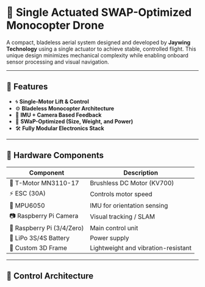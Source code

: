 # 🚁 Single Actuated SWAP-Optimized Monocopter Drone

A compact, bladeless aerial system designed and developed by **Jaywing Technology** using a single actuator to achieve stable, controlled flight. This unique design minimizes mechanical complexity while enabling onboard sensor processing and visual navigation.

---

## 📌 Features

- 🌀 **Single-Motor Lift & Control**
- ⚙️ **Bladeless Monocopter Architecture**
- 🧠 **IMU + Camera Based Feedback**
- 🔋 **SWaP-Optimized (Size, Weight, and Power)**
- 🛠️ **Fully Modular Electronics Stack**

---

## 🧰 Hardware Components

| Component               | Description                          |
|-------------------------|--------------------------------------|
| 🛞 T-Motor MN3110-17    | Brushless DC Motor (KV700)       |
| ⚡ ESC (30A)             | Controls motor speed                 |
| 🎯 MPU6050              | IMU for orientation sensing          |
| 📷 Raspberry Pi Camera  | Visual tracking / SLAM               |
| 🧠 Raspberry Pi (3/4/Zero) | Main control unit                 |
| 🔋 LiPo 3S/4S Battery    | Power supply                         |
| 🧱 Custom 3D Frame       | Lightweight and vibration-resistant  |

---

## 🧠 Control Architecture

